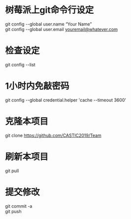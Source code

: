 # 树莓派上git命令行设定
git config --global user.name “Your Name”  
git config --global user.email youremail@whatever.com
# 检查设定
git config --list
# 1小时内免敲密码
git config --global credential.helper 'cache --timeout 3600'
# 克隆本项目
git clone https://github.com/CASTIC2019/Team
# 刷新本项目
git pull
# 提交修改
git commit -a  
git push



